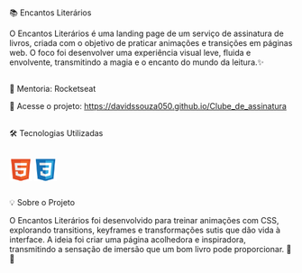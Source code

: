 📚 Encantos Literários

O Encantos Literários é uma landing page de um serviço de assinatura de livros, criada com o objetivo de praticar animações e transições em páginas web.
O foco foi desenvolver uma experiência visual leve, fluida e envolvente, transmitindo a magia e o encanto do mundo da leitura.✨
##
💜 Mentoria: Rocketseat

🔗 Acesse o projeto:
https://davidssouza050.github.io/Clube_de_assinatura
##
🛠️ Tecnologias Utilizadas
<div style="display: inline_block"><br> <img align="center" alt="HTML5" height="40" width="40" src="https://raw.githubusercontent.com/devicons/devicon/master/icons/html5/html5-original.svg"> <img align="center" alt="CSS3" height="40" width="40" src="https://raw.githubusercontent.com/devicons/devicon/master/icons/css3/css3-original.svg"> </div>

##

💡 Sobre o Projeto

O Encantos Literários foi desenvolvido para treinar animações com CSS, explorando transitions, keyframes e transformações sutis que dão vida à interface.
A ideia foi criar uma página acolhedora e inspiradora, transmitindo a sensação de imersão que um bom livro pode proporcionar. 📖💫
